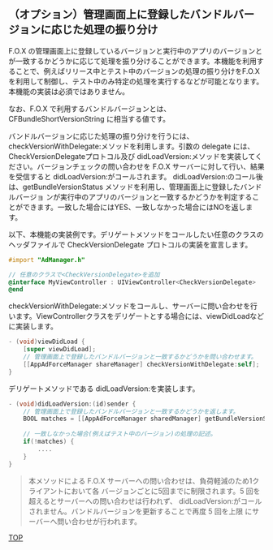 ## （オプション）管理画面上に登録したバンドルバージョンに応じた処理の振り分け

F.O.X の管理画面上に登録しているバージョンと実行中のアプリのバージョンとが一致するかどうかに応じて処理を振り分けることができます。本機能を利用することで、例えばリリース中とテスト中のバージョンの処理の振り分けをF.O.Xを利用して制御し、テスト中のみ特定の処理を実行するなどが可能となります。
本機能の実装は必須ではありません。

なお、F.O.X で利用するバンドルバージョンとは、CFBundleShortVersionString に相当する値です。

バンドルバージョンに応じた処理の振り分けを行うには、checkVersionWithDelegate:メソッドを利用します。引数の delegate には、CheckVersionDelegateプロトコル及び didLoadVersion:メソッドを実装してください。バージョンチェックの問い合わせを F.O.X サーバーに対して行い、結果を受信すると didLoadVersion:がコールされます。didLoadVersion:のコール後は、getBundleVersionStatus メソッドを利用し、管理画面上に登録したバンドルバージョ ンが実行中のアプリのバージョンと一致するかどうかを判定することができます。一致した場合にはYES、一致しなかった場合にはNOを返します。

以下、本機能の実装例です。デリゲートメソッドをコールしたい任意のクラスのヘッダファイルで CheckVersionDelegate プロトコルの実装を宣言します。

```objectivec
#import "AdManager.h"
// 任意のクラスで<CheckVersionDelegate>を追加@interface MyViewController : UIViewController<CheckVersionDelegate>
@end
```

checkVersionWithDelegate:メソッドをコールし、サーバーに問い合わせを行います。ViewControllerクラスをデリゲートとする場合には、viewDidLoadなどに実装します。

```objectivec
- (void)viewDidLoad {	[super viewDidLoad];	// 管理画面上で登録したバンドルバージョンと一致するかどうかを問い合わせます。	[[AppAdForceManager shareManager] checkVersionWithDelegate:self];}
```

デリゲートメソッドである didLoadVersion:を実装します。

```objectivec
- (void)didLoadVersion:(id)sender {	// 管理画面上で登録したバンドルバージョンと一致するかどうかを返します。	BOOL matches = [[AppAdForceManager sharedManager] getBundleVersionStatus];		// 一致しなかった場合(例えばテスト中のバージョン)の処理の記述。	if(!matches) {		....	}}
```

>本メソッドによる F.O.X サーバーへの問い合わせは、負荷軽減のため1クライアントにおいて各 バージョンごとに5回までに制限されます。5 回を超えるとサーバーへの問い合わせは行われず、 didLoadVersion:がコールされません。バンドルバージョンを更新することで再度 5 回を上限 にサーバーへ問い合わせが行われます。

[TOP](https://github.com/cyber-z/public_fox_ios_sdk#%E3%81%9D%E3%81%AE%E4%BB%96%E6%A9%9F%E8%83%BD%E3%81%AE%E5%AE%9F%E8%A3%85)
